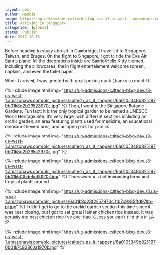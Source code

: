 ```yaml
---
layout: post
author: Maddie
image: https://ug-admissions-caltech-blog-dev.s3-us-west-1.amazonaws.com/old_pictures/caltech_as_it_happens/6a0105349b8251970b01b8d2b371e2970c.jpg
title: Arriving in Singapore
categories: [global]
status: Publish
date: 2017-10-15
---
```


Before heading to study abroad in Cambridge, I travelled to Singapore, Taiwan, and Bruges. On the flight to Singapore, I got to ride the Eva Air Sanrio plane! All the decorations inside are Sanrio/Hello Kitty themed, including the pillowcases, the in flight entertainment welcome screen, napkins, and even the toilet paper.

When I arrived, I was greeted with great peking duck (thanks so much!!):


{% include image.html img="https://ug-admissions-caltech-blog-dev.s3-us-west-1.amazonaws.com/old_pictures/caltech_as_it_happens/6a0105349b8251970b01b8d2b29523970c.jpg" %}
Then, I went to the Singapore Botanic Gardens. Fun fact: it is the only tropical garden to be named a UNESCO World Heritage Site. It's very large, with different sections including an orchid garden, an area featuring plants used for medicine, an educational dinosaur-themed area, and an open park for picnics.


{% include image.html img="https://ug-admissions-caltech-blog-dev.s3-us-west-1.amazonaws.com/old_pictures/caltech_as_it_happens/6a0105349b8251970b01b8d2b295a2970c.jpg" %}

{% include image.html img="https://ug-admissions-caltech-blog-dev.s3-us-west-1.amazonaws.com/old_pictures/caltech_as_it_happens/6a0105349b8251970b01bb09cb4ed8970d.jpg" %}
There were a lot of interesting ferns and tropical plants around.


{% include image.html img="https://ug-admissions-caltech-blog-dev.s3.us-west-1.amazonaws.com/old_pictures/6a01b8d28f2857970c01b7c9285ffd970b-pi.jpg" %}
I didn't get to go to the orchid garden section this time since it was near closing, but I got to eat great Hainan chicken rice instead. It was actually the best chicken rice I've ever had. Guess you can't find this in LA :P


{% include image.html img="https://ug-admissions-caltech-blog-dev.s3-us-west-1.amazonaws.com/old_pictures/caltech_as_it_happens/6a0105349b8251970b01b7c92860a1970b.jpg" %}
